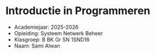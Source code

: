 # Introductie in Programmeren

- Academiejaar: 2025-2026
- Opleiding: Systeem Netwerk Beheer
- Klasgroep: B BK Gr SN 1SND16
- Naam: Sami Alwan

